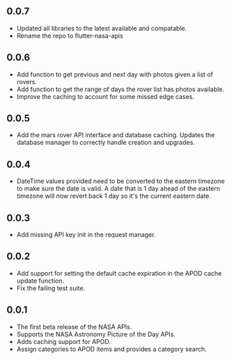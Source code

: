 ## 0.0.7

* Updated all libraries to the latest available and compatable.
* Rename the repo to flutter-nasa-apis

## 0.0.6

* Add function to get previous and next day with photos given a list of rovers.
* Add function to get the range of days the rover list has photos available.
* Improve the caching to account for some missed edge cases.

## 0.0.5

* Add the mars rover API interface and database caching. Updates the database manager to correctly handle creation and upgrades.

## 0.0.4

* DateTime values provided need to be converted to the eastern timezone to make sure the date is valid. A date that is 1 day ahead of the eastern timezone will now revert back 1 day so it's the current eastern date.

## 0.0.3

* Add missing API key init in the request manager.

## 0.0.2

* Add support for setting the default cache expiration in the APOD cache update function.
* Fix the failing test suite.

## 0.0.1

* The first beta release of the NASA APIs.
* Supports the NASA Astronomy Picture of the Day APIs.
* Adds caching support for APOD.
* Assign categories to APOD items and provides a category search.
